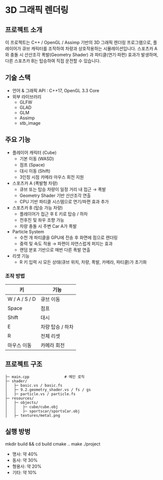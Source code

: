 # 3D 그래픽 렌더링

## 프로젝트 소개
이 프로젝트는 C++ / OpenGL / Assimp 기반의 3D 그래픽 렌더링 프로그램으로, 플레이어가 큐브 캐릭터를 조작하여 차량과 상호작용하는 시뮬레이션입니다.
스포츠카 A와 충돌 시 산산조각 폭발(Geometry Shader) 과 파티클(연기·파편) 효과가 발생하며, 다른 스포츠카 B는 탑승하여 직접 운전할 수 있습니다.

## 기술 스택
- 언어 & 그래픽 API : C++17, OpenGL 3.3 Core
- 외부 라이브러리
  - GLFW
  - GLAD
  - GLM
  - Assimp
  - stb_image

## 주요 기능
- 플레이어 캐릭터 (Cube)
  - 기본 이동 (WASD)
  - 점프 (Space)
  - 대시 이동 (Shift)
  - 3인칭 시점 카메라 마우스 회전 지원
- 스포츠카 A (폭발형 차량)
  - 큐브 또는 탑승 차량이 일정 거리 내 접근 → 폭발
  - Geometry Shader 기반 산산조각 연출
  - CPU 기반 파티클 시스템으로 연기/파편 효과 추가
- 스포츠카 B (탑승 가능 차량)
  - 플레이어가 접근 후 E 키로 탑승 / 하차
  - 전후진 및 좌우 조향 가능
  - 차량 충돌 시 주변 Car A가 폭발
- Particle System
  - 수천 개 파티클을 GPU에 전송 후 화면에 점으로 렌더링
  - 중력 및 속도 적용 → 파편이 자연스럽게 퍼지는 효과
  - 랜덤 분포 기반으로 매번 다른 폭발 연출
- 리셋 기능
  - R 키 입력 시 모든 상태(큐브 위치, 차량, 폭발, 카메라, 파티클)가 초기화

### 조작 방법
| 키             | 기능         |
| ------------- | ---------- |
| W / A / S / D | 큐브 이동      |
| Space         | 점프         |
| Shift         | 대시         |
| E             | 차량 탑승 / 하차 |
| R             | 전체 리셋      |
| 마우스 이동        | 카메라 회전     |

## 프로젝트 구조

```
├─ main.cpp                # 메인 로직
├─ shader/
│   ├─ basic.vs / basic.fs
│   ├─ 9.2.geometry_shader.vs / fs / gs
│   ├─ particle.vs / particle.fs
├─ resources/
│   ├─ objects/
│   │   ├─ cube/cube.obj
│   │   ├─ sportscar/sportsCar.obj
│   ├─ textures/metal.png

```

## 실행 방벙
mkdir build && cd build
cmake ..
make
./project

- 명사: 약 40%
- 동사: 약 30%
- 형용사: 약 20%
- 기타: 약 10%
